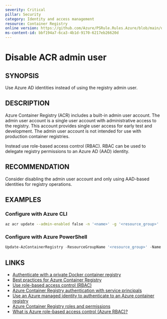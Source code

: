 ```yaml
---
severity: Critical
pillar: Security
category: Identity and access management
resource: Container Registry
online version: https://github.com/Azure/PSRule.Rules.Azure/blob/main/docs/en/rules/Azure.ACR.AdminUser.md
ms-content-id: bbf194a7-6ca3-4b1d-9170-6217eb26620d
---
```


# Disable ACR admin user

## SYNOPSIS

Use Azure AD identities instead of using the registry admin user.

## DESCRIPTION

Azure Container Registry (ACR) includes a built-in admin user account.
The admin user account is a single user account with administrative access to the registry.
This account provides single user access for early test and development.
The admin user account is not intended for use with production container registries.

Instead use role-based access control (RBAC).
RBAC can be used to delegate registry permissions to an Azure AD (AAD) identity.

## RECOMMENDATION

Consider disabling the admin user account and only using AAD-based identities for registry operations.

## EXAMPLES

### Configure with Azure CLI

```bash
az acr update --admin-enabled false -n '<name>' -g '<resource_group>'
```

### Configure with Azure PowerShell

```powershell
Update-AzContainerRegistry -ResourceGroupName '<resource_group>' -Name '<name>' -DisableAdminUser
```

## LINKS

- [Authenticate with a private Docker container registry](https://docs.microsoft.com/azure/container-registry/container-registry-authentication)
- [Best practices for Azure Container Registry](https://docs.microsoft.com/azure/container-registry/container-registry-best-practices#authentication)
- [Use role-based access control (RBAC)](https://docs.microsoft.com/azure/architecture/framework/security/design-identity#use-role-based-access-control-rbac)
- [Azure Container Registry authentication with service principals](https://docs.microsoft.com/azure/container-registry/container-registry-auth-service-principal)
- [Use an Azure managed identity to authenticate to an Azure container registry](https://docs.microsoft.com/azure/container-registry/container-registry-authentication-managed-identity)
- [Azure Container Registry roles and permissions](https://docs.microsoft.com/azure/container-registry/container-registry-roles)
- [What is Azure role-based access control (Azure RBAC)?](https://docs.microsoft.com/azure/role-based-access-control/overview)
